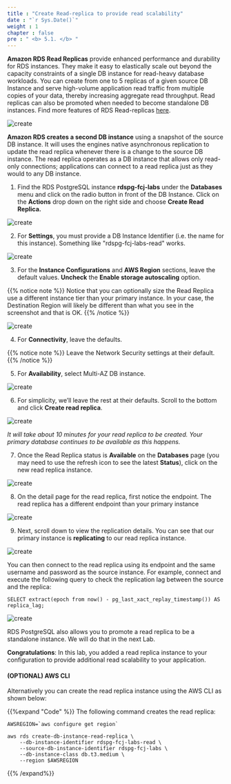 ```yaml
---
title : "Create Read-replica to provide read scalability"
date : "`r Sys.Date()`"
weight : 1
chapter : false
pre : " <b> 5.1. </b> "
---
```


**Amazon RDS Read Replicas** provide enhanced performance and durability for RDS instances. They make it easy to elastically scale out beyond the capacity constraints of a single DB instance for read-heavy database workloads. You can create from one to 5 replicas of a given source DB Instance and serve high-volume application read traffic from multiple copies of your data, thereby increasing aggregate read throughput. Read replicas can also be promoted when needed to become standalone DB instances. Find more features of RDS Read-replicas [here](https://aws.amazon.com/rds/features/read-replicas/).

![create](/images/5/rdspg.png)

**Amazon RDS creates a second DB instance** using a snapshot of the source DB instance. It will uses the engines native asynchronous replication to update the read replica whenever there is a change to the source DB instance. The read replica operates as a DB instance that allows only read-only connections; applications can connect to a read replica just as they would to any DB instance.

1. Find the RDS PostgreSQL instance **rdspg-fcj-labs** under the **Databases** menu and click on the radio button in front of the DB Instance. Click on the **Actions** drop down on the right side and choose **Create Read Replica.**

![create](/images/5/1/1.png)

2. For **Settings**, you must provide a DB Instance Identifier (i.e. the name for this instance). Something like "rdspg-fcj-labs-read" works.

![create](/images/5/1/2.png)

3. For the **Instance Configurations** and **AWS Region** sections, leave the default values. **Uncheck** the **Enable storage autoscaling** option.

{{% notice note %}}
Notice that you can optionally size the Read Replica use a different instance tier than your primary instance. In your case, the Destination Region will likely be different than what you see in the screenshot and that is OK.
{{% /notice %}}

![create](/images/5/1/3.png)

4. For **Connectivity**, leave the defaults.

{{% notice note %}}
Leave the Network Security settings at their default.
{{% /notice %}}

5. For **Availability**, select Multi-AZ DB instance.

![create](/images/5/1/4.png)

6. For simplicity, we’ll leave the rest at their defaults. Scroll to the bottom and click **Create read replica**.

![create](/images/5/1/7.png)

*It will take about 10 minutes for your read replica to be created. Your primary database continues to be available as this happens.*

7. Once the Read Replica status is **Available** on the **Databases** page (you may need to use the refresh icon to see the latest **Status**), click on the new read replica instance.

![create](/images/5/1/8.png)

8. On the detail page for the read replica, first notice the endpoint. The read replica has a different endpoint than your primary instance

![create](/images/5/1/9.png)

9. Next, scroll down to view the replication details. You can see that our primary instance is **replicating** to our read replica instance.

![create](/images/5/1/10.png)

You can then connect to the read replica using its endpoint and the same username and password as the source instance. For example, connect and execute the following query to check the replication lag between the source and the replica:

```
SELECT extract(epoch from now() - pg_last_xact_replay_timestamp()) AS replica_lag;

```

![create](/images/5/1/11.png)


RDS PostgreSQL also allows you to promote a read replica to be a standalone instance. We will do that in the next Lab.

**Congratulations**: In this lab, you added a read replica instance to your configuration to provide additional read scalability to your application.


#### (OPTIONAL) AWS CLI
Alternatively you can create the read replica instance using the AWS CLI as shown below:

{{%expand "Code" %}}
The following command creates the read replica:

```
AWSREGION=`aws configure get region`

aws rds create-db-instance-read-replica \
	--db-instance-identifier rdspg-fcj-labs-read \
	--source-db-instance-identifier rdspg-fcj-labs \
	--db-instance-class db.t3.medium \
	--region $AWSREGION
```
{{% /expand%}}
